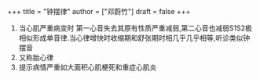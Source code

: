 +++
title = "钟摆律"
author = ["邓蔚竹"]
draft = false
+++

1.  当心肌严重病变时 第一心音失去其原有性质严重减弱,第二心音也减弱S1S2极相似形成单音律.当心律增快时收缩期和舒张期时相几乎几乎相等,听诊类似钟摆音
2.  又称胎心律
3.  提示病情严重如大面积心肌梗死和重症心肌炎